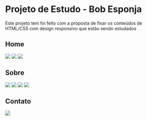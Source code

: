 # Projeto de Estudo - Bob Esponja

Este projeto tem foi feito com a proposta de fixar os conteúdos de HTML/CSS com design responsivo que estão sendo estudados

## Home
![](https://i.imgur.com/BQiP0tP.png)
![](https://i.imgur.com/b0Ya5J1.png)
![](https://i.imgur.com/RBKDNiK.png)


## Sobre
![](https://i.imgur.com/QorJC7S.png)
![](https://i.imgur.com/cYWHIlp.png)
![](https://i.imgur.com/vrb3CDR.png)
![](https://i.imgur.com/nQPzHS7.png)

## Contato
![](https://i.imgur.com/ibm5XNw.png)
